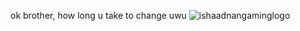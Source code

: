 ok brother, how long u take to change uwu
![ishaadnangaminglogo](https://user-images.githubusercontent.com/105757172/169182070-288aac01-5d70-4106-9655-e4655aa9b6fb.png)
